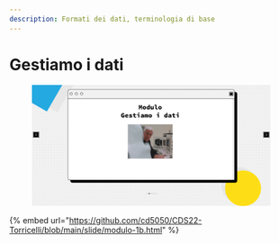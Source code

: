 ```yaml
---
description: Formati dei dati, terminologia di base
---
```


# Gestiamo i dati

<figure><img src="../.gitbook/assets/image (5).png" alt=""><figcaption></figcaption></figure>

{% embed url="https://github.com/cd5050/CDS22-Torricelli/blob/main/slide/modulo-1b.html" %}
